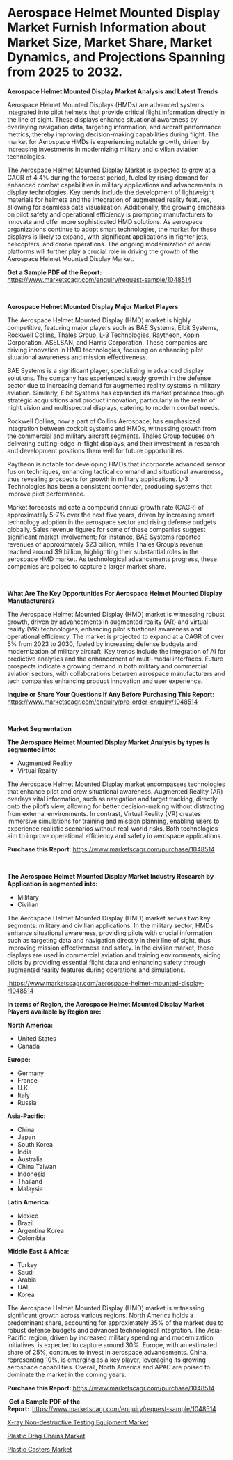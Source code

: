 <p><h1>Aerospace Helmet Mounted Display Market Furnish Information about Market Size, Market Share, Market Dynamics, and Projections Spanning from 2025 to 2032.</h1></p><p><strong>Aerospace Helmet Mounted Display Market Analysis and Latest Trends</strong></p>
<p><p>Aerospace Helmet Mounted Displays (HMDs) are advanced systems integrated into pilot helmets that provide critical flight information directly in the line of sight. These displays enhance situational awareness by overlaying navigation data, targeting information, and aircraft performance metrics, thereby improving decision-making capabilities during flight. The market for Aerospace HMDs is experiencing notable growth, driven by increasing investments in modernizing military and civilian aviation technologies. </p><p>The Aerospace Helmet Mounted Display Market is expected to grow at a CAGR of 4.4% during the forecast period, fueled by rising demand for enhanced combat capabilities in military applications and advancements in display technologies. Key trends include the development of lightweight materials for helmets and the integration of augmented reality features, allowing for seamless data visualization. Additionally, the growing emphasis on pilot safety and operational efficiency is prompting manufacturers to innovate and offer more sophisticated HMD solutions. As aerospace organizations continue to adopt smart technologies, the market for these displays is likely to expand, with significant applications in fighter jets, helicopters, and drone operations. The ongoing modernization of aerial platforms will further play a crucial role in driving the growth of the Aerospace Helmet Mounted Display Market.</p></p>
<p><strong>Get a Sample PDF of the Report:&nbsp;</strong> <a href="https://www.marketscagr.com/enquiry/request-sample/1048514?utm_campaign=2887&utm_medium=2&utm_source=Github&utm_content=ia&utm_term=08042025&utm_id=aerospace-helmet-mounted-display">https://www.marketscagr.com/enquiry/request-sample/1048514</a></p>
<p>&nbsp;</p>
<p><strong>Aerospace Helmet Mounted Display Major Market Players</strong></p>
<p><p>The Aerospace Helmet Mounted Display (HMD) market is highly competitive, featuring major players such as BAE Systems, Elbit Systems, Rockwell Collins, Thales Group, L-3 Technologies, Raytheon, Kopin Corporation, ASELSAN, and Harris Corporation. These companies are driving innovation in HMD technologies, focusing on enhancing pilot situational awareness and mission effectiveness.</p><p>BAE Systems is a significant player, specializing in advanced display solutions. The company has experienced steady growth in the defense sector due to increasing demand for augmented reality systems in military aviation. Similarly, Elbit Systems has expanded its market presence through strategic acquisitions and product innovation, particularly in the realm of night vision and multispectral displays, catering to modern combat needs.</p><p>Rockwell Collins, now a part of Collins Aerospace, has emphasized integration between cockpit systems and HMDs, witnessing growth from the commercial and military aircraft segments. Thales Group focuses on delivering cutting-edge in-flight displays, and their investment in research and development positions them well for future opportunities.</p><p>Raytheon is notable for developing HMDs that incorporate advanced sensor fusion techniques, enhancing tactical command and situational awareness, thus revealing prospects for growth in military applications. L-3 Technologies has been a consistent contender, producing systems that improve pilot performance.</p><p>Market forecasts indicate a compound annual growth rate (CAGR) of approximately 5-7% over the next five years, driven by increasing smart technology adoption in the aerospace sector and rising defense budgets globally. Sales revenue figures for some of these companies suggest significant market involvement; for instance, BAE Systems reported revenues of approximately $23 billion, while Thales Group’s revenue reached around $9 billion, highlighting their substantial roles in the aerospace HMD market. As technological advancements progress, these companies are poised to capture a larger market share.</p></p>
<p>&nbsp;</p>
<p><strong>What Are The Key Opportunities For Aerospace Helmet Mounted Display Manufacturers?</strong></p>
<p><p>The Aerospace Helmet Mounted Display (HMD) market is witnessing robust growth, driven by advancements in augmented reality (AR) and virtual reality (VR) technologies, enhancing pilot situational awareness and operational efficiency. The market is projected to expand at a CAGR of over 5% from 2023 to 2030, fueled by increasing defense budgets and modernization of military aircraft. Key trends include the integration of AI for predictive analytics and the enhancement of multi-modal interfaces. Future prospects indicate a growing demand in both military and commercial aviation sectors, with collaborations between aerospace manufacturers and tech companies enhancing product innovation and user experience.</p></p>
<p><strong>Inquire or Share Your Questions If Any Before Purchasing This Report:</strong> <a href="https://www.marketscagr.com/enquiry/pre-order-enquiry/1048514?utm_campaign=2887&utm_medium=2&utm_source=Github&utm_content=ia&utm_term=08042025&utm_id=aerospace-helmet-mounted-display">https://www.marketscagr.com/enquiry/pre-order-enquiry/1048514</a></p>
<p>&nbsp;</p>
<p><strong>Market Segmentation</strong></p>
<p><strong>The Aerospace Helmet Mounted Display Market Analysis by types is segmented into:</strong></p>
<p><ul><li>Augmented Reality</li><li>Virtual Reality</li></ul></p>
<p><p>The Aerospace Helmet Mounted Display market encompasses technologies that enhance pilot and crew situational awareness. Augmented Reality (AR) overlays vital information, such as navigation and target tracking, directly onto the pilot’s view, allowing for better decision-making without distracting from external environments. In contrast, Virtual Reality (VR) creates immersive simulations for training and mission planning, enabling users to experience realistic scenarios without real-world risks. Both technologies aim to improve operational efficiency and safety in aerospace applications.</p></p>
<p><strong>Purchase this Report:&nbsp;</strong><a href="https://www.marketscagr.com/purchase/1048514?utm_campaign=2887&utm_medium=2&utm_source=Github&utm_content=ia&utm_term=08042025&utm_id=aerospace-helmet-mounted-display">https://www.marketscagr.com/purchase/1048514</a></p>
<p>&nbsp;</p>
<p><strong>The Aerospace Helmet Mounted Display Market Industry Research by Application is segmented into:</strong></p>
<p><ul><li>Military</li><li>Civilian</li></ul></p>
<p><p>The Aerospace Helmet Mounted Display (HMD) market serves two key segments: military and civilian applications. In the military sector, HMDs enhance situational awareness, providing pilots with crucial information such as targeting data and navigation directly in their line of sight, thus improving mission effectiveness and safety. In the civilian market, these displays are used in commercial aviation and training environments, aiding pilots by providing essential flight data and enhancing safety through augmented reality features during operations and simulations.</p></p>
<p><a href="https://www.marketscagr.com/aerospace-helmet-mounted-display-r1048514?utm_campaign=2887&utm_medium=2&utm_source=Github&utm_content=ia&utm_term=08042025&utm_id=aerospace-helmet-mounted-display">&nbsp;https://www.marketscagr.com/aerospace-helmet-mounted-display-r1048514</a></p>
<p><strong>In terms of Region, the Aerospace Helmet Mounted Display Market Players available by Region are:</strong></p>
<p>
    <p> <strong> North America: </strong>
        <ul>
            <li>United States</li>
            <li>Canada</li>
        </ul>
        </p> 
    <p> <strong> Europe: </strong>
        <ul>
            <li>Germany</li>
            <li>France</li>
            <li>U.K.</li>
            <li>Italy</li>
            <li>Russia</li>
        </ul>
        </p> 
    <p> <strong> Asia-Pacific: </strong>
        <ul>
            <li>China</li>
            <li>Japan</li>
            <li>South Korea</li>
            <li>India</li>
            <li>Australia</li>
            <li>China Taiwan</li>
            <li>Indonesia</li>
            <li>Thailand</li>
            <li>Malaysia</li>
        </ul>
        </p> 
    <p> <strong> Latin America: </strong>
        <ul>
            <li>Mexico</li>
            <li>Brazil</li>
            <li>Argentina Korea</li>
            <li>Colombia</li>
        </ul>
        </p> 
    <p> <strong> Middle East & Africa: </strong>
        <ul>
            <li>Turkey</li>
            <li>Saudi</li>
            <li>Arabia</li>
            <li>UAE</li>
            <li>Korea</li>
        </ul>
    </p>
    </p>
<p><p>The Aerospace Helmet Mounted Display (HMD) market is witnessing significant growth across various regions. North America holds a predominant share, accounting for approximately 35% of the market due to robust defense budgets and advanced technological integration. The Asia-Pacific region, driven by increased military spending and modernization initiatives, is expected to capture around 30%. Europe, with an estimated share of 25%, continues to invest in aerospace advancements. China, representing 10%, is emerging as a key player, leveraging its growing aerospace capabilities. Overall, North America and APAC are poised to dominate the market in the coming years.</p></p>
<p><strong>Purchase this Report: </strong><a href="https://www.marketscagr.com/purchase/1048514?utm_campaign=2887&utm_medium=2&utm_source=Github&utm_content=ia&utm_term=08042025&utm_id=aerospace-helmet-mounted-display">https://www.marketscagr.com/purchase/1048514</a></p>
<p>&nbsp;<strong>Get a Sample PDF of the Report:&nbsp;&nbsp;</strong><a href="https://www.marketscagr.com/enquiry/request-sample/1048514?utm_campaign=2887&utm_medium=2&utm_source=Github&utm_content=ia&utm_term=08042025&utm_id=aerospace-helmet-mounted-display">https://www.marketscagr.com/enquiry/request-sample/1048514</a></p>
<p><strong></strong></p>
<p><p><a href="https://www.linkedin.com/pulse/evolution-x-ray-non-destructive-testing-equipment-market-xyyne?utm_campaign=2887&utm_medium=2&utm_source=Github&utm_content=ia&utm_term=08042025&utm_id=aerospace-helmet-mounted-display">X-ray Non-destructive Testing Equipment Market</a></p><p><a href="https://www.linkedin.com/pulse/investor-insights-plastic-drag-chains-market-projected-vanae?utm_campaign=2887&utm_medium=2&utm_source=Github&utm_content=ia&utm_term=08042025&utm_id=aerospace-helmet-mounted-display">Plastic Drag Chains Market</a></p><p><a href="https://www.linkedin.com/pulse/plastic-casters-market-trends-2025-2032-analysis-report-q8whe?utm_campaign=2887&utm_medium=2&utm_source=Github&utm_content=ia&utm_term=08042025&utm_id=aerospace-helmet-mounted-display">Plastic Casters Market</a></p></p>